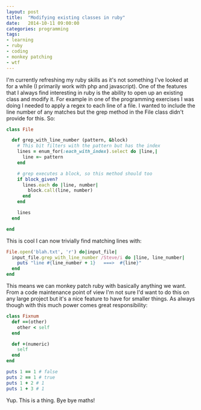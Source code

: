 ```yaml
---
layout: post
title:  "Modifying existing classes in ruby"
date:   2014-10-11 09:00:00
categories: programming
tags:
- learning
- ruby
- coding
- monkey patching
- wtf
---
```


I'm currently refreshing my ruby skills as it's not something I've looked at for a while (I primarily work with php and javascript).
One of the features that I always find interesting in ruby is the ability to open up an existing class and modify it.
For example in one of the programming exercises I was doing I needed to apply a regex to each line of a file.
I wanted to include the line number of any matches but the grep method in the File class didn't provide for this. So:

``` Ruby
class File

  def grep_with_line_number (pattern, &block)
    # This bit filters with the pattern but has the index
    lines = enum_for(:each_with_index).select do |line,|
      line =~ pattern
    end

    # grep executes a block, so this method should too
    if block_given?
      lines.each do |line, number|
        block.call(line, number)
      end
    end

    lines
  end

end
```

This is cool I can now trivially find matching lines with:

``` Ruby
File.open('blah.txt', 'r') do|input_file|
  input_file.grep_with_line_number /Steve/i do |line, line_number|
    puts "line #{line_number + 1}   ===>  #{line}"
  end
end
```

This means we can monkey patch ruby with basically anything we want.
From a code maintenance point of view I'm not sure I'd want to do this on any large project but it's a nice feature to have for smaller things.
As always though with this much power comes great responsibility:

``` Ruby
class Fixnum
  def ==(other)
    other < self
  end

  def +(numeric)
    self
  end
end

puts 1 == 1 # false
puts 2 == 1 # true
puts 1 + 2 # 1
puts 1 + 3 # 1
```

Yup. This is a thing. Bye bye maths!